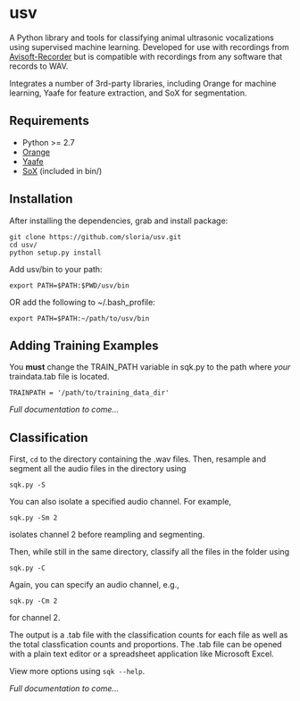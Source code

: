 usv
===

A Python library and tools for classifying animal ultrasonic vocalizations using supervised machine learning. Developed for use with recordings from [Avisoft-Recorder](http://www.avisoft.com/recorder.htm) but is compatible with recordings from any software that records to WAV.

Integrates a number of 3rd-party libraries, including Orange for machine learning, Yaafe for feature extraction, and SoX for segmentation.

Requirements
------------
* Python >= 2.7
* [Orange](http://orange.biolab.si/)
* [Yaafe](http://yaafe.sourceforge.net/)
* [SoX](http://sox.sourceforge.net/Main/HomePage) (included in bin/)

Installation
------------
After installing the dependencies, grab and install package:

    git clone https://github.com/sloria/usv.git
    cd usv/
    python setup.py install

Add usv/bin to your path:

    export PATH=$PATH:$PWD/usv/bin

OR add the following to ~/.bash_profile:

    export PATH=$PATH:~/path/to/usv/bin

Adding Training Examples
------------------------
You **must** change the TRAIN_PATH variable in sqk.py to the path where *your* traindata.tab file is located.

    TRAINPATH = '/path/to/training_data_dir'

*Full documentation to come...*

Classification
--------------
First, `cd` to the directory containing the .wav files.
Then, resample and segment all the audio files in the directory using

    sqk.py -S

You can also isolate a specified audio channel. For example,

    sqk.py -Sm 2

isolates channel 2 before reampling and segmenting.

Then, while still in the same directory, classify all the files in the folder using

    sqk.py -C

Again, you can specify an audio channel, e.g.,

    sqk.py -Cm 2

for channel 2.

The output is a .tab file with the classification counts for each file as well as the total classfication counts and proportions. The .tab file can be opened with a plain text editor or a spreadsheet application like Microsoft Excel.

View more options using `sqk --help`.

*Full documentation to come...*